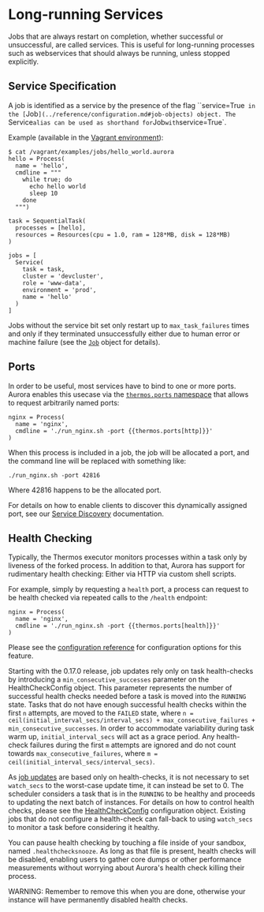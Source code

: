 Long-running Services
=====================

Jobs that are always restart on completion, whether successful or unsuccessful,
are called services. This is useful for long-running processes
such as webservices that should always be running, unless stopped explicitly.


Service Specification
---------------------

A job is identified as a service by the presence of the flag
``service=True` in the [`Job`](../reference/configuration.md#job-objects) object.
The `Service` alias can be used as shorthand for `Job` with `service=True`.

Example (available in the [Vagrant environment](../getting-started/vagrant.md)):

    $ cat /vagrant/examples/jobs/hello_world.aurora
    hello = Process(
      name = 'hello',
      cmdline = """
        while true; do
          echo hello world
          sleep 10
        done
      """)

    task = SequentialTask(
      processes = [hello],
      resources = Resources(cpu = 1.0, ram = 128*MB, disk = 128*MB)
    )

    jobs = [
      Service(
        task = task,
        cluster = 'devcluster',
        role = 'www-data',
        environment = 'prod',
        name = 'hello'
      )
    ]


Jobs without the service bit set only restart up to `max_task_failures` times and only if they
terminated unsuccessfully either due to human error or machine failure (see the
[`Job`](../reference/configuration.md#job-objects) object for details).


Ports
-----

In order to be useful, most services have to bind to one or more ports. Aurora enables this
usecase via the [`thermos.ports` namespace](../reference/configuration.md#thermos-namespace) that
allows to request arbitrarily named ports:


    nginx = Process(
      name = 'nginx',
      cmdline = './run_nginx.sh -port {{thermos.ports[http]}}'
    )


When this process is included in a job, the job will be allocated a port, and the command line
will be replaced with something like:

    ./run_nginx.sh -port 42816

Where 42816 happens to be the allocated port.

For details on how to enable clients to discover this dynamically assigned port, see our
[Service Discovery](service-discovery.md) documentation.


Health Checking
---------------

Typically, the Thermos executor monitors processes within a task only by liveness of the forked
process. In addition to that, Aurora has support for rudimentary health checking: Either via HTTP
via custom shell scripts.

For example, simply by requesting a `health` port, a process can request to be health checked
via repeated calls to the `/health` endpoint:

    nginx = Process(
      name = 'nginx',
      cmdline = './run_nginx.sh -port {{thermos.ports[health]}}'
    )

Please see the
[configuration reference](../reference/configuration.md#user-content-healthcheckconfig-objects)
for configuration options for this feature.

Starting with the 0.17.0 release, job updates rely only on task health-checks by introducing
a `min_consecutive_successes` parameter on the HealthCheckConfig object. This parameter represents
the number of successful health checks needed before a task is moved into the `RUNNING` state. Tasks
that do not have enough successful health checks within the first `n` attempts, are moved to the
`FAILED` state, where `n = ceil(initial_interval_secs/interval_secs) + max_consecutive_failures +
min_consecutive_successes`. In order to accommodate variability during task warm up, `initial_interval_secs`
will act as a grace period. Any health-check failures during the first `m` attempts are ignored and
do not count towards `max_consecutive_failures`, where `m = ceil(initial_interval_secs/interval_secs)`.

As [job updates](job-updates.md) are based only on health-checks, it is not necessary to set
`watch_secs` to the worst-case update time, it can instead be set to 0. The scheduler considers a
task that is in the `RUNNING` to be healthy and proceeds to updating the next batch of instances.
For details on how to control health checks, please see the
[HealthCheckConfig](../reference/configuration.md#healthcheckconfig-objects) configuration object.
Existing jobs that do not configure a health-check can fall-back to using `watch_secs` to
monitor a task before considering it healthy.

You can pause health checking by touching a file inside of your sandbox, named `.healthchecksnooze`.
As long as that file is present, health checks will be disabled, enabling users to gather core
dumps or other performance measurements without worrying about Aurora's health check killing
their process.

WARNING: Remember to remove this when you are done, otherwise your instance will have permanently
disabled health checks.
